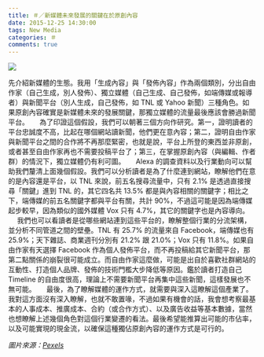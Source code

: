 ```yaml
---
title: ＃／新媒體未來發展的關鍵在於原創內容
date: 2015-12-25 14:30:00
tags: New Media
categories: ＃
comments: true
---
```

![](cover.jpg)

先介紹新媒體的生態。我用「生成內容」與「發佈內容」作為兩個類別，分出自由作家（自己生成，別人發佈）、獨立媒體（自己生成、自己發佈，如端傳媒或報導者）與新聞平台（別人生成，自己發佈，如 TNL 或 Yahoo 新聞）三種角色。如果原創內容確實是新媒體未來的發展關鍵，那獨立媒體的流量最後應該會勝過新聞平台。<!-- more -->
　
為了印證這個假設，我們可以朝著三個方向作研究。第一，證明讀者的平台忠誠度不高，比起在哪個網站讀新聞，他們更在意內容；第二，證明自由作家與新聞平台之間的合作將不再那麼緊密，也就是說，平台上所登的東西並非原創，或者甚至自由作家再也不需要投稿平台了；第三，在掌握原創內容（與編輯、作者群）的情況下，獨立媒體仍有利可圖。
　
Alexa 的調查資料以及行業動向可以幫助我們釐清上面幾個假設。我們可以分析讀者是為了什麼連到網站，瞭解他們在意的是內容還是平台，以 TNL 來說，前五名搜尋流量中，只有 2.1% 是透過直接搜尋「關鍵」進到 TNL 的，其它四名共 13.5% 都是與內容相關的關鍵字；相比之下，端傳媒的前五名關鍵字都與平台有關，共計 90%，不過這可能是因為端傳媒起步較早，因為類似的國外媒體 Vox 只有 4.7%，其它的關鍵字也是內容導向。
　
我們也可以看讀者是從哪些網站連到這些平台的，瞭解整個行業的分流架構，並分析不同管道之間的壁壘。TNL 有 25.7% 的流量來自 Facebook，端傳媒也有 25.9%；天下雜誌、商業週刊分別有 21.2% 跟 21.0%；Vox 只有 11.8%。如果自由作家有天選擇 Facebook 作為個人發佈平台，而不再投稿給其它新聞平台，那第二點關係的崩裂很可能成立。而自由作家這麼做，可能是出自於喜歡社群網站的互動性、打造個人品牌、發佈的技術門檻大步降低等原因。鑑於讀者打造自己 Timeline 的自由度很高，理論上不需要新聞平台再集中這些新聞，這樣發展也不無可能。
　
最後，為了瞭解媒體的運作方式，就需要與深入這瞭解這個產業了。我對這方面沒有深入瞭解，也就不敢置喙，不過如果有機會的話，我會想考察最基本的人事成本、推廣成本、合約（或合作方式）、以及廣告收益等基本數據，當然也想瞭解上述幾個角色對這個行業變遷的看法。最後希望能推算出可能的市佔率，以及可能實現的現金流，以確保這種獨佔原創內容的運作方式是可行的。

*圖片來源：[Pexels](https://www.pexels.com/)*
